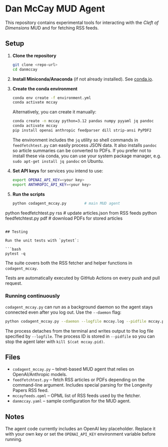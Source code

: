 # Dan McCay MUD Agent

This repository contains experimental tools for interacting with the *Cleft of Dimensions* MUD and for fetching RSS feeds.

## Setup

1. **Clone the repository**
   ```bash
   git clone <repo-url>
   cd danmccay
   ```

2. **Install Miniconda/Anaconda** (if not already installed). See [conda.io](https://docs.conda.io/en/latest/miniconda.html).

3. **Create the conda environment**
   ```bash
   conda env create -f environment.yml
   conda activate mccay
   ```

   Alternatively, you can create it manually:
   ```bash
   conda create -n mccay python=3.12 pandas numpy pyyaml jq pandoc
   conda activate mccay
   pip install openai anthropic feedparser dill strip-ansi PyPDF2
   ```

   The environment includes the `jq` utility so shell commands in
   `feedfetchtest.py` can easily process JSON data. It also installs
   `pandoc` so article summaries can be converted to PDFs. If you prefer
   not to install these via conda, you can use your system package
   manager, e.g. `sudo apt-get install jq pandoc` on Ubuntu.

4. **Set API keys** for services you intend to use:
   ```bash
   export OPENAI_API_KEY=<your key>
   export ANTHROPIC_API_KEY=<your key>
   ```

5. **Run the scripts**
   ```bash
   python codagent_mccay.py        # main MUD agent
 python feedfetchtest.py rss     # update articles.json from RSS feeds
 python feedfetchtest.py pdf     # download PDFs for stored articles
  ```

## Testing

Run the unit tests with `pytest`:

```bash
pytest -q
```

The suite covers both the RSS fetcher and helper functions in `codagent_mccay`.

Tests are automatically executed by GitHub Actions on every push and pull request.

### Running continuously

`codagent_mccay.py` can run as a background daemon so the agent stays
connected even after you log out. Use the `--daemon` flag:

```bash
python codagent_mccay.py --daemon --logfile mccay.log --pidfile mccay.pid
```

The process detaches from the terminal and writes output to the log file
specified by `--logfile`. The process ID is stored in `--pidfile` so you
can stop the agent later with `kill $(cat mccay.pid)`.

## Files

- `codagent_mccay.py` – telnet-based MUD agent that relies on OpenAI/Anthropic models.
- `feedfetchtest.py` – fetch RSS articles or PDFs depending on the command-line argument. Includes special parsing for the Longevity Papers RSS feed.
- `mccayfeeds.opml` – OPML list of RSS feeds used by the fetcher.
- `danmccay.yaml` – sample configuration for the MUD agent.

## Notes

The agent code currently includes an OpenAI key placeholder. Replace it with your own key or set the `OPENAI_API_KEY` environment variable before running.
